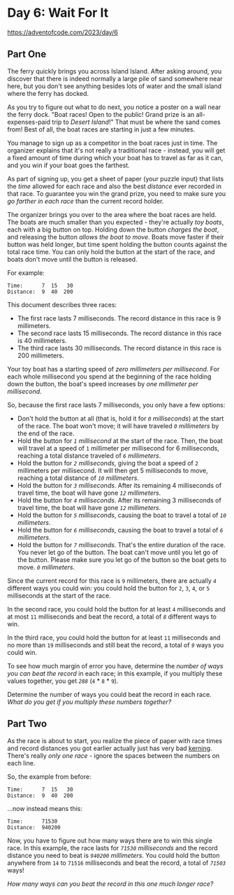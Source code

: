 # Day 6: Wait For It

<https://adventofcode.com/2023/day/6>

## Part One

The ferry quickly brings you across Island Island. After asking around, you discover that there is indeed normally a large pile of
sand somewhere near here, but you don't see anything besides lots of water and the small island where the ferry has docked.

As you try to figure out what to do next, you notice a poster on a wall near the ferry dock. "Boat races! Open to the public!
Grand prize is an all-expenses-paid trip to _Desert Island_!" That must be where the sand comes from! Best of all, the boat races
are starting in just a few minutes.

You manage to sign up as a competitor in the boat races just in time. The organizer explains that it's not really a traditional
race - instead, you will get a fixed amount of time during which your boat has to travel as far as it can, and you win if your
boat goes the farthest.

As part of signing up, you get a sheet of paper (your puzzle input) that lists the _time_ allowed for each race and also the best
_distance_ ever recorded in that race. To guarantee you win the grand prize, you need to make sure you _go farther in each race_
than the current record holder.

The organizer brings you over to the area where the boat races are held. The boats are much smaller than you expected - they're
actually _toy boats_, each with a big button on top. Holding down the button _charges the boat_, and releasing the button _allows
the boat to move_. Boats move faster if their button was held longer, but time spent holding the button counts against the total
race time. You can only hold the button at the start of the race, and boats don't move until the button is released.

For example:

    Time:      7  15   30
    Distance:  9  40  200

This document describes three races:

- The first race lasts 7 milliseconds. The record distance in this race is 9 millimeters.
- The second race lasts 15 milliseconds. The record distance in this race is 40 millimeters.
- The third race lasts 30 milliseconds. The record distance in this race is 200 millimeters.

Your toy boat has a starting speed of _zero millimeters per millisecond_. For each whole millisecond you spend at the beginning of
the race holding down the button, the boat's speed increases by _one millimeter per millisecond_.

So, because the first race lasts 7 milliseconds, you only have a few options:

- Don't hold the button at all (that is, hold it for _`0` milliseconds_) at the start of the race. The boat won't move; it will
  have traveled _`0` millimeters_ by the end of the race.
- Hold the button for _`1` millisecond_ at the start of the race. Then, the boat will travel at a speed of `1` millimeter per
  millisecond for 6 milliseconds, reaching a total distance traveled of _`6` millimeters_.
- Hold the button for _`2` milliseconds_, giving the boat a speed of `2` millimeters per millisecond. It will then get 5
  milliseconds to move, reaching a total distance of _`10` millimeters_.
- Hold the button for _`3` milliseconds_. After its remaining 4 milliseconds of travel time, the boat will have gone _`12`
  millimeters_.
- Hold the button for _`4` milliseconds_. After its remaining 3 milliseconds of travel time, the boat will have gone _`12`
  millimeters_.
- Hold the button for _`5` milliseconds_, causing the boat to travel a total of _`10` millimeters_.
- Hold the button for _`6` milliseconds_, causing the boat to travel a total of _`6` millimeters_.
- Hold the button for _`7` milliseconds_. That's the entire duration of the race. You never let go of the button. The boat can't
  move until you let go of the button. Please make sure you let go of the button so the boat gets to move. _`0` millimeters_.

Since the current record for this race is `9` millimeters, there are actually _`4`_ different ways you could win: you could hold
the button for `2`, `3`, `4`, or `5` milliseconds at the start of the race.

In the second race, you could hold the button for at least `4` milliseconds and at most `11` milliseconds and beat the record, a
total of _`8`_ different ways to win.

In the third race, you could hold the button for at least `11` milliseconds and no more than `19` milliseconds and still beat the
record, a total of _`9`_ ways you could win.

To see how much margin of error you have, determine the _number of ways you can beat the record_ in each race; in this example, if
you multiply these values together, you get _`288`_ (`4` \* `8` \* `9`).

Determine the number of ways you could beat the record in each race. _What do you get if you multiply these numbers together?_

## Part Two

As the race is about to start, you realize the piece of paper with race times and record distances you got earlier actually just
has very bad [kerning](https://en.wikipedia.org/wiki/Kerning). There's really _only one race_ - ignore the spaces between the
numbers on each line.

So, the example from before:

    Time:      7  15   30
    Distance:  9  40  200

...now instead means this:

    Time:      71530
    Distance:  940200

Now, you have to figure out how many ways there are to win this single race. In this example, the race lasts for _`71530`
milliseconds_ and the record distance you need to beat is _`940200` millimeters_. You could hold the button anywhere from `14` to
`71516` milliseconds and beat the record, a total of _`71503`_ ways!

_How many ways can you beat the record in this one much longer race?_
